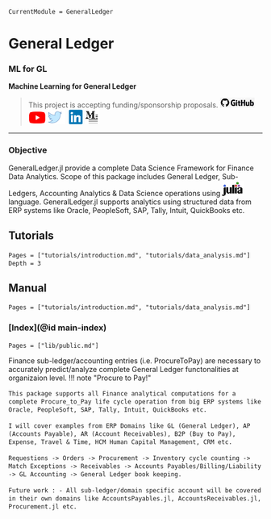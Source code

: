 ```@meta
CurrentModule = GeneralLedger
```

# General Ledger
### ML for GL 
**Machine Learning for General Ledger**

> This project is accepting funding/sponsorship proposals.
[![GitHub](images/github.png)](https://github.com/AmitXShukla)
[![YouTube](images/youtube.png)](http://youtube.com/AmitShukla_AI)
[![Twitter](images/twitter.png)](http://twitter.com/ashuklax)
[![LinkedIn](images/linkedin.png)](https://www.linkedin.com/in/ashuklax)
[![Medium](images/medium.png)](https://medium.com/@Amit_Shukla)

---

### Objective
GeneralLedger.jl provide a complete Data Science Framework for Finance Data Analytics.
Scope of this package includes General Ledger, Sub-Ledgers, Accounting Analytics & Data Science operations using [![JuliaLang](images/julia.png)](https://julialang.org) language. GeneralLedger.jl supports analytics using structured data from ERP systems like
Oracle, PeopleSoft, SAP, Tally, Intuit, QuickBooks etc.

## Tutorials

```@contents
Pages = ["tutorials/introduction.md", "tutorials/data_analysis.md"]
Depth = 3
```

## Manual

```@contents
Pages = ["tutorials/introduction.md", "tutorials/data_analysis.md"]
```

### [Index](@id main-index)

```@index
Pages = ["lib/public.md"]
```

Finance sub-ledger/accounting entries (i.e. ProcureToPay) are necessary to accurately predict/analyze complete General Ledger functonalities at organizaion level.
!!! note "Procure to Pay!"

    This package supports all Finance analytical computations for a complete Procure_to_Pay life cycle operation from big ERP systems like
    Oracle, PeopleSoft, SAP, Tally, Intuit, QuickBooks etc.

    I will cover examples from ERP Domains like GL (General Ledger), AP (Accounts Payable), AR (Account Receivables), B2P (Buy to Pay), Expense, Travel & Time, HCM Human Capital Management, CRM etc.

    Requestions -> Orders -> Procurement -> Inventory cycle counting -> Match Exceptions -> Receivables -> Accounts Payables/Billing/Liability -> GL Accounting -> General Ledger book keeping.

    Future work : - All sub-ledger/domain specific account will be covered in their own domains like AccountsPayables.jl, AccountsReceivables.jl, Procurement.jl etc.
